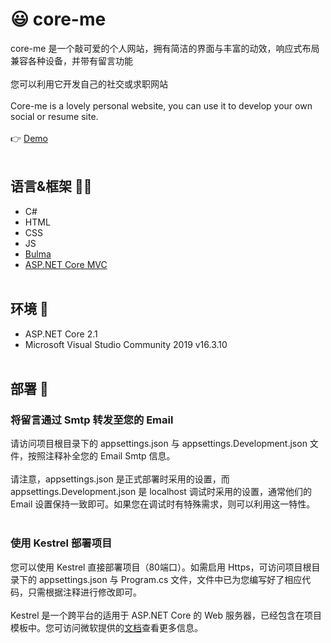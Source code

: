 # 😃 core-me

core-me 是一个敲可爱的个人网站，拥有简洁的界面与丰富的动效，响应式布局兼容各种设备，并带有留言功能
<br><br>
您可以利用它开发自己的社交或求职网站
<br><br>
Core-me is a lovely personal website, you can use it to develop your own social or resume site.
<br><br>
👉 [Demo](https://surbowl.online)
<br><br>
## 语言&框架 👨‍💻
- C#
- HTML
- CSS
- JS
- [Bulma](https://github.com/jgthms/bulma)
- [ASP.NET Core MVC](https://github.com/aspnet/AspNetCore)
<br><br>
## 环境 🚌
- ASP.NET Core 2.1
- Microsoft Visual Studio Community 2019 v16.3.10
<br><br>
## 部署 🚀
### 将留言通过 Smtp 转发至您的 Email
请访问项目根目录下的 appsettings.json 与 appsettings.Development.json 文件，按照注释补全您的 Email Smtp 信息。
<br><br>
请注意，appsettings.json 是正式部署时采用的设置，而 appsettings.Development.json 是 localhost 调试时采用的设置，通常他们的 Email 设置保持一致即可。如果您在调试时有特殊需求，则可以利用这一特性。
<br><br>
### 使用 Kestrel 部署项目
您可以使用 Kestrel 直接部署项目（80端口）。如需启用 Https，可访问项目根目录下的 appsettings.json 与 Program.cs 文件，文件中已为您编写好了相应代码，只需根据注释进行修改即可。
<br><br>
Kestrel 是一个跨平台的适用于 ASP.NET Core 的 Web 服务器，已经包含在项目模板中。您可访问微软提供的[文档](https://docs.microsoft.com/zh-cn/aspnet/core/host-and-deploy/?view=aspnetcore-3.0)查看更多信息。
